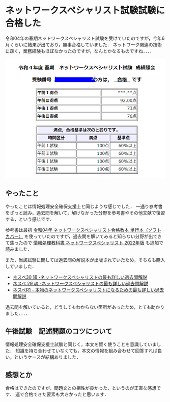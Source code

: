 # ネットワークスペシャリスト試験試験に合格した

令和04年の春期ネットワークスペシャリスト試験を受けていたのですが，今年6月くらいに結果が出ており，無事合格していました．
ネットワーク関連の技術に疎く，業務経験もほぼなかったのですが，なんとかなるものですね．．．．

![](./pass-nw-result.pnw)

## やったこと

やったことは情報処理安全確保支援士と同じような感じでした．
一通り参考書をざっと読み，過去問を解いて，解けなかった分野を参考書やその他文献で復習する，という感じです．

参考書は最初
[令和04年 ネットワークスペシャリスト合格教本 単行本（ソフトカバー）](https://www.amazon.co.jp/dp/4297123134/ref=cm_sw_r_tw_dp_HEEPHAK4X9NKF6GWKG9H?_encoding=UTF8&psc=1)
を使っていたのですが，過去問を解いてみると知らない分野が出てきて焦ったので
[情報処理教科書 ネットワークスペシャリスト 2022年版](https://www.amazon.co.jp/dp/4798172499/ref=cm_sw_r_tw_dp_7157S8G0V20626S1A3MG?_encoding=UTF8&psc=1)
も追加で読みました．

また，当該試験に関しては過去問の解説本が出版されていたため，そちらも購入していました．

* [ネスペ30 知 -ネットワークスペシャリストの最も詳しい過去問解説](https://www.amazon.co.jp/dp/4297107856/ref=cm_sw_r_tw_dp_9QVPA51CKK99HTAV7BGA?_encoding=UTF8&psc=1)
* [ネスペ 29 魂 -ネットワークスペシャリストの最も詳しい過去問解説](https://www.amazon.co.jp/dp/4774197041/ref=cm_sw_r_tw_dp_TVTWMA0SQP7NV6H36M2T?_encoding=UTF8&psc=1)
* [ネスペR1 - 本物のネットワークスペシャリストになるための最も詳しい過去問解説](https://www.amazon.co.jp/dp/4297113279/ref=cm_sw_r_tw_dp_S4W470V2BDVBXQCCWBEZ?_encoding=UTF8&psc=1)

過去問を解いていると，どうしてもわからない箇所があったため，とても助かりました．．．．

## 午後試験　記述問題のコツについて

情報処理安全確保支援士試験と同じく，本文を賢く使うことを意識していました．
知識を持ち合わせていなくても，本文の情報を組み合わせて回答すれば良い，というケースが結構ありました．

## 感想とか

合格はできたのですが，問題文との相性が良かった，というのが正直な感想です．
運で合格できた要素も大きかったと思います．


